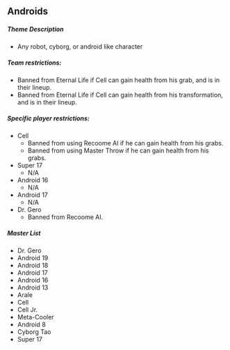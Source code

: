 ## Androids 

##### Theme Description
- Any robot, cyborg, or android like character

##### Team restrictions:
  -  Banned from Eternal Life if Cell can gain health from his grab, and is in their lineup.
  -  Banned from Eternal Life if Cell can gain health from his transformation, and is in their lineup.

##### Specific player restrictions:

- Cell
  -  Banned from using Recoome AI if he can gain health from his grabs.
  -  Banned from using Master Throw if he can gain health from his grabs.
- Super 17
  - N/A
- Android 16
  - N/A
- Android 17
  - N/A
- Dr. Gero
  - Banned from Recoome AI.
  
 ##### Master List
  - Dr. Gero
  - Android 19
  - Android 18
  - Android 17
  - Android 16
  - Android 13
  - Arale
  - Cell
  - Cell Jr.
  - Meta-Cooler
  - Android 8
  - Cyborg Tao
  - Super 17